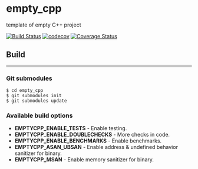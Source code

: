 # empty_cpp

template of empty C++ project

[![Build Status](https://travis-ci.org/lysevi/empty_cpp.svg?branch=master)](https://travis-ci.org/lysevi/empty_cpp) [![codecov](https://codecov.io/gh/lysevi/dqueue/branch/master/graph/badge.svg)](https://codecov.io/gh/lysevi/empty_cpp) [![Coverage Status](https://coveralls.io/repos/github/lysevi/empty_cpp/badge.svg?branch=master)](https://coveralls.io/github/lysevi/empty_cpp?branch=master)

## Build
---

### Git submodules
```shell
$ cd empty_cpp
$ git submodules init 
$ git submodules update
```

### Available build options
- **EMPTYCPP_ENABLE_TESTS** - Enable testing.
- **EMPTYCPP_ENABLE_DOUBLECHECKS** - More checks in code.
- **EMPTYCPP_ENABLE_BENCHMARKS** - Enable benchmarks.
- **EMPTYCPP_ASAN_UBSAN** - Enable address & undefined behavior sanitizer for binary.
- **EMPTYCPP_MSAN** - Enable memory sanitizer for binary.
